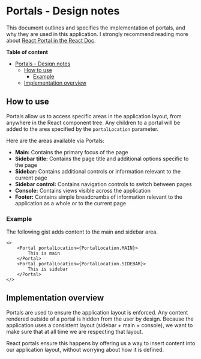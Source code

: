 # Portals - Design notes

This document outlines and specifies the implementation of portals, and why they are
used in this application. I strongly recommend reading more about
[React Portal in the React Doc](https://reactjs.org/docs/portals.html).

**Table of content**

- [Portals - Design notes](#portals---design-notes)
    - [How to use](#how-to-use)
        - [Example](#example)
    - [Implementation overview](#implementation-overview)

## How to use

Portals allow us to access specific areas in the application layout, from
anywhere in the React component tree. Any children to a portal will be
added to the area specified by the `portalLocation` parameter.

Here are the areas available via Portals:

-   **Main:** Contains the primary focus of the page
-   **Sidebar title:** Contains the page title and additional options specific to the page
-   **Sidebar:** Contains additional controls or information relevant to the current page
-   **Sidebar control:** Contains navigation controls to switch between pages
-   **Console:** Contains views visible across the application
-   **Footer:** Contains simple breadcrumbs of information relevant to the application as a whole or to the current page

### Example

The following gist adds content to the main and sidebar area.

```JSX
<>
    <Portal portalLocation={PortalLocation.MAIN}>
        This is main
    </Portal>
    <Portal portalLocation={PortalLocation.SIDEBAR}>
        This is sidebar
    </Portal>
</>
```

## Implementation overview

Portals are used to ensure the application layout is enforced. Any content rendered outside
of a portal is hidden from the user by design. Because the application uses a consistent layout
(sidebar + main + console), we want to make sure that at all time we are respecting that layout.

React portals ensure this happens by offering us a way to insert content into our application
layout, without worrying about how it is defined.
